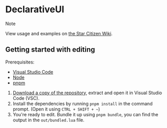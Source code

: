 # DeclarativeUI

> [!NOTE]  
> View usage and examples on [the Star Citizen Wiki](https://starcitizen.tools/Module:DeclarativeUI).

## Getting started with editing

Prerequisites:
- [Visual Studio Code](https://code.visualstudio.com/)
- [Node](https://nodejs.org/en/download)
- [pnpm](https://pnpm.io/installation)

1. [Download a copy of the repository](https://github.com/ari-party/sct-module-declarativeui/archive/refs/heads/main.zip), extract and open it in Visual Studio Code (VSC).
2. Install the dependencies by running `pnpm install` in the command prompt. (Open it using `CTRL + SHIFT + ~`)
3. You're ready to edit. Bundle it up using `pnpm bundle`, you can find the output in the `out/bundled.lua` file.

